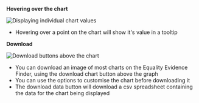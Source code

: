 **Hovering over the chart**

![Displaying individual chart values](EEF/help-hover4.png)
* Hovering over a point on the chart will show it's value in a tooltip

**Download**

![Download buttons above the chart](EEF/help-download1.png)

* You can download an image of most charts on the Equality Evidence Finder, using the download chart button above the graph
* You can use the options to customise the chart before downloading it
* The download data button will download a csv spreadsheet containing the data for the chart being displayed




